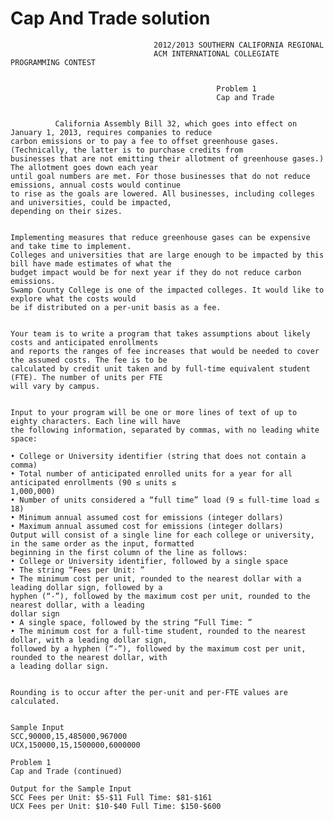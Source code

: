 # Cap And Trade solution

                                    2012/2013 SOUTHERN CALIFORNIA REGIONAL
                                    ACM INTERNATIONAL COLLEGIATE PROGRAMMING CONTEST
                                    
                                    
                                                  Problem 1
                                                  Cap and Trade
                                                  
                                                  
              California Assembly Bill 32, which goes into effect on January 1, 2013, requires companies to reduce
    carbon emissions or to pay a fee to offset greenhouse gases. (Technically, the latter is to purchase credits from
    businesses that are not emitting their allotment of greenhouse gases.) The allotment goes down each year
    until goal numbers are met. For those businesses that do not reduce emissions, annual costs would continue
    to rise as the goals are lowered. All businesses, including colleges and universities, could be impacted,
    depending on their sizes.


    Implementing measures that reduce greenhouse gases can be expensive and take time to implement.
    Colleges and universities that are large enough to be impacted by this bill have made estimates of what the
    budget impact would be for next year if they do not reduce carbon emissions.
    Swamp County College is one of the impacted colleges. It would like to explore what the costs would
    be if distributed on a per-unit basis as a fee.
    
    
    Your team is to write a program that takes assumptions about likely costs and anticipated enrollments
    and reports the ranges of fee increases that would be needed to cover the assumed costs. The fee is to be
    calculated by credit unit taken and by full-time equivalent student (FTE). The number of units per FTE
    will vary by campus.


    Input to your program will be one or more lines of text of up to eighty characters. Each line will have
    the following information, separated by commas, with no leading white space:

    • College or University identifier (string that does not contain a comma)
    • Total number of anticipated enrolled units for a year for all anticipated enrollments (90 ≤ units ≤
    1,000,000)
    • Number of units considered a “full time” load (9 ≤ full-time load ≤ 18)
    • Minimum annual assumed cost for emissions (integer dollars)
    • Maximum annual assumed cost for emissions (integer dollars)
    Output will consist of a single line for each college or university, in the same order as the input, formatted
    beginning in the first column of the line as follows:
    • College or University identifier, followed by a single space
    • The string “Fees per Unit: ”
    • The minimum cost per unit, rounded to the nearest dollar with a leading dollar sign, followed by a
    hyphen (“-”), followed by the maximum cost per unit, rounded to the nearest dollar, with a leading
    dollar sign
    • A single space, followed by the string “Full Time: ”
    • The minimum cost for a full-time student, rounded to the nearest dollar, with a leading dollar sign,
    followed by a hyphen (“-”), followed by the maximum cost per unit, rounded to the nearest dollar, with
    a leading dollar sign.


    Rounding is to occur after the per-unit and per-FTE values are calculated.
    
    
    Sample Input
    SCC,90000,15,485000,967000
    UCX,150000,15,1500000,6000000

    Problem 1
    Cap and Trade (continued)

    Output for the Sample Input
    SCC Fees per Unit: $5-$11 Full Time: $81-$161
    UCX Fees per Unit: $10-$40 Full Time: $150-$600
